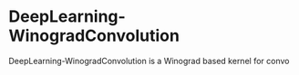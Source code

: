 # DeepLearning-WinogradConvolution
DeepLearning-WinogradConvolution is a Winograd based kernel for convo